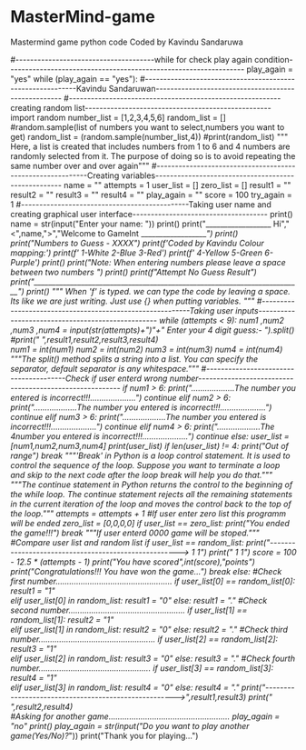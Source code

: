 # MasterMind-game
Mastermind game python code
Coded by Kavindu Sandaruwa

#--------------------------------------while for check play again condition-----------------------------------------------------------------
play_again = "yes"
while (play_again == "yes"):
    #-----------------------------------------------------------Kavindu Sandaruwan----------------------------------------------------
    #----------------------------------------------------------creating random list---------------------------------------------------
    import random
    number_list = [1,2,3,4,5,6]
    random_list = []
    #random.sample(list of numbers you want to select,numbers you want to get)
    random_list = (random.sample(number_list,4))
    #print(random_list)
    """ Here, a list is created that includes numbers from 1 to 6 and 4 numbers are randomly selected from it.
    The purpose of doing so is to avoid repeating the same number over and over again"""
    #-----------------------------------------------------------Creating variables----------------------------------------------------
    name = ""
    attempts = 1
    user_list = []
    zero_list = []
    result1 = ""
    result2 = ""
    result3 = ""
    result4 = ""
    play_again = ""
    score = 100
    try_again = 1
    #----------------------------------------------Taking user name and creating graphical user interface-------------------------------------
    print()
    name = str(input("Enter your name: "))
    print()
    print("__________________ Hi","<",name,">","Welcome to GameInt ___________________")
    print()
    print("Numbers to Guess - XXXX")
    print(f'Coded by Kavindu                                      Colour mapping:')
    print(f'                                                         1-White 2-Blue 3-Red')
    print(f'                                                         4-Yellow 5-Green 6-Purple')
    print()
    print("Note: When entering numbers please leave a space between two numbers ")
    print()
    print(f"Attempt No                     Guess                  Result")
    print("__________________________________________________________________________")
    print()
    """
    When 'f' is typed. we can type the code by leaving a space. Its like we are just writing.
    Just use {} when putting variables.
    """
    #----------------------------------------------------------Taking user inputs--------------------------------------------------
    while (attempts < 9):
        num1 ,num2 ,num3 ,num4 = input(str(attempts)+")"+" Enter your 4 digit guess:-  ").split()
        #print("                         ",result1,result2,result3,result4)  
        num1 = int(num1)
        num2 = int(num2)
        num3 = int(num3)
        num4 = int(num4)
        """The split() method splits a string into a list.
        You can specify the separator, default separator is any whitespace."""
         #---------------------------------------Check if user enterd wrong number-------------------------------------------------------- 
        if num1 > 6:
                print("...................The number you entered is incorrect!!!....................")
                continue
        elif num2 > 6:
                print("...................The number you entered is incorrect!!!....................")
                continue
        elif num3 > 6:
                print("...................The number you entered is incorrect!!!....................")
                continue
        elif num4 > 6:
                print("...................The 4number you entered is incorrect!!!....................")
                continue
        else:
                user_list = [num1,num2,num3,num4]
                print(user_list)
        if len(user_list) != 4:
            print("Out of range")
            break
        """'Break' in Python is a loop control statement. It is used to control the sequence of the loop.
        Suppose you want to terminate a loop and skip to the next code after the loop break will help you do that."""
        """The continue statement in Python returns the control to the beginning of the while loop.
        The continue statement rejects all the remaining statements in the current iteration of the
        loop and moves the control back to the top of the loop."""
        attempts = attempts + 1
        #If user enter zero list this programm will be ended
        zero_list = [0,0,0,0]
        if user_list == zero_list:
            print("You ended the game!!!")
            break
        """If user enterd 0000 game will be stoped."""
        #Compare user list and random list
        if user_list == random_list:
            print("-----------------------------------------------------> 1 1")
            print("                                                       1 1")
            score = 100 - 12.5 * (attempts - 1)
            print("You have scored",int(score),"points")
            print("Congratulations!!!  You have won the game...")
            break
        else:
            #Check first number...................................................
            if user_list[0] == random_list[0]:
                result1 = "1"              
            elif user_list[0] in random_list:
                result1 = "0"
            else:
                result1 = "."
            #Check second number...................................................
            if user_list[1] == random_list[1]:
                result2 = "1"                
            elif user_list[1] in random_list:
                result2 = "0"
            else:
                result2 = "."
            #Check third number...................................................
            if user_list[2] == random_list[2]:
                result3 = "1"               
            elif user_list[2] in random_list:
                result3 = "0"
            else:
                result3 = "."
            #Check fourth number.................................................
            if user_list[3] == random_list[3]:
                result4 = "1"                
            elif user_list[3] in random_list:
                result4 = "0"
            else:
                result4 = "."
        print("----------------------------------------------------->",result1,result3)
        print("                                                      ",result2,result4)        
    #Asking for another game.....................................................
    play_again = "no"
    print()
    play_again = str(input("Do you want to play another game(Yes/No)?_"))
    print("Thank you for playing...")



